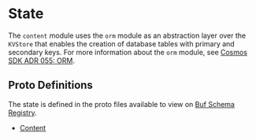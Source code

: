 # State

The `content` module uses the `orm` module as an abstraction layer over the `KVStore` that enables the creation of database tables with primary and secondary keys. For more information about the `orm` module, see [Cosmos SDK ADR 055: ORM](https://docs.cosmos.network/main/architecture/adr-055-orm).

## Proto Definitions

The state is defined in the proto files available to view on [Buf Schema Registry](https://buf.build/chora/mods).

<!-- listed alphabetically -->

- [Content](https://buf.build/chora/mods/docs/main:chora.content.v1#chora.content.v1.Content)
